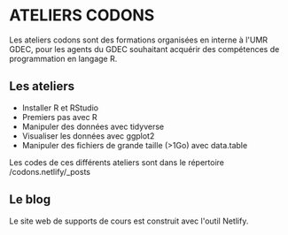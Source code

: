 # ATELIERS CODONS


Les ateliers codons sont des formations organisées en interne à l'UMR GDEC, pour les agents du GDEC souhaitant acquérir des compétences de programmation en langage R.

## Les ateliers 

- Installer R et RStudio
- Premiers pas avec R  
- Manipuler des données avec tidyverse  
- Visualiser les données avec ggplot2
- Manipuler des fichiers de grande taille (>1Go) avec data.table  

Les codes de ces différents ateliers sont dans le répertoire /codons.netlify/_posts  

## Le blog

Le site web de supports de cours est construit avec l'outil Netlify.  


